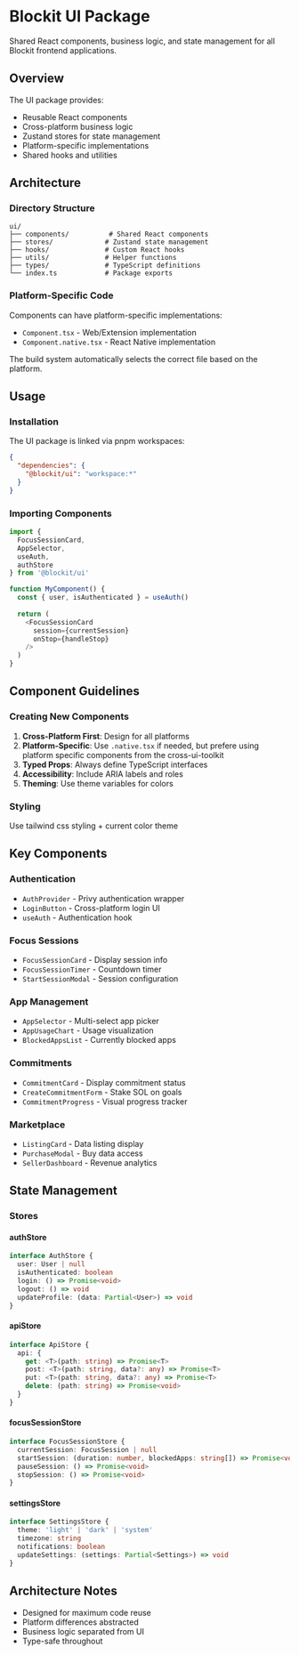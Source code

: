 # Blockit UI Package

Shared React components, business logic, and state management for all Blockit frontend applications.

## Overview

The UI package provides:
- Reusable React components
- Cross-platform business logic
- Zustand stores for state management
- Platform-specific implementations
- Shared hooks and utilities

## Architecture

### Directory Structure

```
ui/
├── components/          # Shared React components
├── stores/             # Zustand state management
├── hooks/              # Custom React hooks
├── utils/              # Helper functions
├── types/              # TypeScript definitions
└── index.ts            # Package exports
```

### Platform-Specific Code

Components can have platform-specific implementations:
- `Component.tsx` - Web/Extension implementation
- `Component.native.tsx` - React Native implementation

The build system automatically selects the correct file based on the platform.

## Usage

### Installation

The UI package is linked via pnpm workspaces:

```json
{
  "dependencies": {
    "@blockit/ui": "workspace:*"
  }
}
```

### Importing Components

```typescript
import { 
  FocusSessionCard, 
  AppSelector, 
  useAuth,
  authStore 
} from '@blockit/ui'

function MyComponent() {
  const { user, isAuthenticated } = useAuth()
  
  return (
    <FocusSessionCard 
      session={currentSession}
      onStop={handleStop}
    />
  )
}
```

## Component Guidelines

### Creating New Components

1. **Cross-Platform First**: Design for all platforms
2. **Platform-Specific**: Use `.native.tsx` if needed, but prefere using platform specific components from the cross-ui-toolkit
3. **Typed Props**: Always define TypeScript interfaces
4. **Accessibility**: Include ARIA labels and roles
5. **Theming**: Use theme variables for colors

### Styling

Use tailwind css styling + current color theme 

## Key Components

### Authentication
- `AuthProvider` - Privy authentication wrapper
- `LoginButton` - Cross-platform login UI
- `useAuth` - Authentication hook

### Focus Sessions
- `FocusSessionCard` - Display session info
- `FocusSessionTimer` - Countdown timer
- `StartSessionModal` - Session configuration

### App Management
- `AppSelector` - Multi-select app picker
- `AppUsageChart` - Usage visualization
- `BlockedAppsList` - Currently blocked apps

### Commitments
- `CommitmentCard` - Display commitment status
- `CreateCommitmentForm` - Stake SOL on goals
- `CommitmentProgress` - Visual progress tracker

### Marketplace
- `ListingCard` - Data listing display
- `PurchaseModal` - Buy data access
- `SellerDashboard` - Revenue analytics

## State Management

### Stores

#### authStore
```typescript
interface AuthStore {
  user: User | null
  isAuthenticated: boolean
  login: () => Promise<void>
  logout: () => void
  updateProfile: (data: Partial<User>) => void
}
```

#### apiStore
```typescript
interface ApiStore {
  api: {
    get: <T>(path: string) => Promise<T>
    post: <T>(path: string, data?: any) => Promise<T>
    put: <T>(path: string, data?: any) => Promise<T>
    delete: (path: string) => Promise<void>
  }
}
```

#### focusSessionStore
```typescript
interface FocusSessionStore {
  currentSession: FocusSession | null
  startSession: (duration: number, blockedApps: string[]) => Promise<void>
  pauseSession: () => Promise<void>
  stopSession: () => Promise<void>
}
```

#### settingsStore
```typescript
interface SettingsStore {
  theme: 'light' | 'dark' | 'system'
  timezone: string
  notifications: boolean
  updateSettings: (settings: Partial<Settings>) => void
}
```

## Architecture Notes

- Designed for maximum code reuse
- Platform differences abstracted
- Business logic separated from UI
- Type-safe throughout